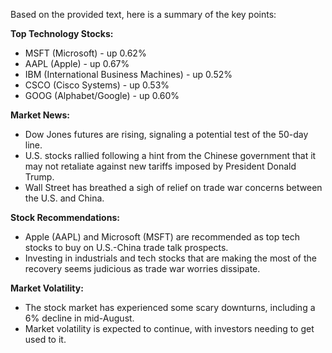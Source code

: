 Based on the provided text, here is a summary of the key points:

**Top Technology Stocks:**

* MSFT (Microsoft) - up 0.62%
* AAPL (Apple) - up 0.67%
* IBM (International Business Machines) - up 0.52%
* CSCO (Cisco Systems) - up 0.53%
* GOOG (Alphabet/Google) - up 0.60%

**Market News:**

* Dow Jones futures are rising, signaling a potential test of the 50-day line.
* U.S. stocks rallied following a hint from the Chinese government that it may not retaliate against new tariffs imposed by President Donald Trump.
* Wall Street has breathed a sigh of relief on trade war concerns between the U.S. and China.

**Stock Recommendations:**

* Apple (AAPL) and Microsoft (MSFT) are recommended as top tech stocks to buy on U.S.-China trade talk prospects.
* Investing in industrials and tech stocks that are making the most of the recovery seems judicious as trade war worries dissipate.

**Market Volatility:**

* The stock market has experienced some scary downturns, including a 6% decline in mid-August.
* Market volatility is expected to continue, with investors needing to get used to it.
